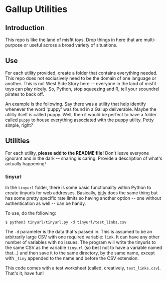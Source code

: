 # Gallup Utilities
## Introduction
This repo is like the land of misfit toys. Drop things in here that are multi-purpose or useful across a broad variety of situations.

## Use
For each utility provided, create a folder that contains everything needed. This repo does not exclusively need to be the domain of one language or another. This is not West Side Story here -- everyone in the land of misfit toys can play nicely. So, Python, stop squeezing and R, tell your scoundrel pirates to back off.

An example is the following. Say there was a utility that help identify whenever the word 'puppy' was found in a Gallup deliverable. Maybe the utility itself is called puppy. Well, then it would be perfect to have a folder called `puppy` to house everything associated with the puppy utility. Petty simple, right?

## Utilities
For each utility, __please add to the README file!__ Don't leave everyone ignorant and in the dark -- sharing is caring. Provide a description of what's actually happening!

### tinyurl
In the `tinyurl` folder, there is some basic functionality within Python to create tinyurls for web addresses. Basically, [bitly](https://bitly.com) does the same thing but has some pretty specific rate limits so having another option -- one without authentication as well -- can be handy.

To use, do the following:
```
$ python3 tinyurl/tinyurl.py -d tinyurl/test_links.csv
```

The `-d` parameter is the data that's passed in. This is assumed to be an arbitrarily large CSV with one required variable: `link`. It can have any other number of variables with no issues. The program will write the tinyurls to the same CSV as the variable `tinyurl` (so best not to have a variable named that...) and then save it to the same directory, by the same name, except with `_tiny` appended to the name and before the CSV extension.

This code comes with a test worksheet (called, creatively, `test_links.csv`). That's it, have fun!
